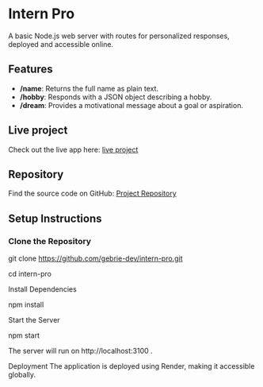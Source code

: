 # Intern Pro

A basic Node.js web server with routes for personalized responses, deployed and accessible online.

## Features

- **/name**: Returns the full name as plain text.
- **/hobby**: Responds with a JSON object describing a hobby.
- **/dream**: Provides a motivational message about a goal or aspiration.

## Live project

Check out the live app here: [live project](https://intern-pro-f5rz.onrender.com/)

## Repository

Find the source code on GitHub: [ Project Repository](https://github.com/gebrie-dev/intern-pro)

## Setup Instructions

### Clone the Repository

git clone https://github.com/gebrie-dev/intern-pro.git

  cd intern-pro

Install Dependencies

npm install


Start the Server

npm start

The server will run on
http://localhost:3100 .

Deployment
The application is deployed using Render, making it accessible globally.
